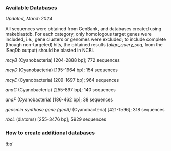### Available Databases

*Updated, March 2024*

All sequences were obtained from GenBank, and databases created using makeblastdb. For each category, only homologous target genes were included, i.e., gene clusters or genomes were excluded; to include complete (though non-targeted) hits, the obtained results (*align_query_seq*, from the ISeqDb output) should be blasted in NCBI.

*mcyB* (Cyanobacteria) [204-2888 bp]; 772 sequences

*mcyD* (Cyanobacteria) [195-1964 bp]; 154 sequences

*mcyE* (Cyanobacteria) [209-1697 bp]; 964 sequences

*anaC* (Cyanobacteria) [255-897 bp]; 140 sequences

*anaF* (Cyanobacteria) [186-462 bp]; 38 sequences

*geosmin synthase gene (geoA)* (Cyanobacteria) [421-1596]; 318 sequences

*rbcL* (diatoms) [255-3476 bp]; 5929 sequences

### How to create additional databases

*tbd*
